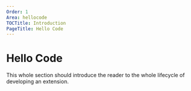 ```yaml
---
Order: 1
Area: hellocode
TOCTitle: Introduction
PageTitle: Hello Code
---
```


# Hello Code

This whole section should introduce the reader to the whole lifecycle of developing an extension.